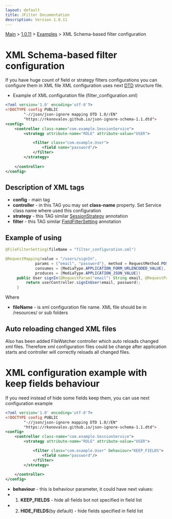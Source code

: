 ```yaml
---
layout: default
title: JFilter Documentation
description: Version 1.0.11
---
```


[Main](../../../index.MD) > [1.0.11](../../index.MD) >  [Examples](../index.MD) > XML Schema-based filter configuration

# XML Schema-based filter configuration
If you have huge count of field or strategy filters configurations you can configure them in XML file
XML configuration uses next [DTD](https://rkonovalov.github.io/json-ignore-schema-1.0.dtd) structure file.

* Example of XML configuration file (filter_configuration.xml)

```xml
<?xml version='1.0' encoding='utf-8'?>
<!DOCTYPE config PUBLIC
        "-//json/json-ignore mapping DTD 1.0//EN"
        "https://rkonovalov.github.io/json-ignore-schema-1.1.dtd">
<config>
    <controller class-name="com.example.SessionService">
        <strategy attribute-name="ROLE" attribute-value="USER">

            <filter class="com.example.User">
                <field name="password"/>
            </filter>
        </strategy>
       
    </controller>
</config>
```

## Description of XML tags
* **config** - main tag
* **controller** - in this TAG you may set **class-name** property. Set Service class name where used this configuration
* **strategy** - this TAG similar [SessionStrategy](../filter-strategy/index.MD) annotation
* **filter** - this TAG similar [FieldFilterSetting](../filter-field/index.MD) annotation

## Example of using

```java
@FileFilterSetting(fileName = "filter_configuration.xml")

@RequestMapping(value = "/users/signIn",
             params = {"email", "password"}, method = RequestMethod.POST,
             consumes = {MediaType.APPLICATION_FORM_URLENCODED_VALUE},
             produces = {MediaType.APPLICATION_JSON_VALUE})            
     public User signIn(@RequestParam("email") String email, @RequestParam("password") String password) {
         return userController.signInUser(email, password);
     }
```

Where
* **fileName** - is xml configuration file name. XML file should be in /resources/ or sub folders

## Auto reloading changed XML files
Also has been added FileWatcher controller which auto reloads changed xml files.
Therefore xml configuration files could be change after application starts 
and controller will correctly reloads all changed files.

# XML configuration example with keep fields behaviour
If you need instead of hide some fields keep them, you can use next configuration example

```xml
<?xml version='1.0' encoding='utf-8'?>
<!DOCTYPE config PUBLIC
        "-//json/json-ignore mapping DTD 1.0//EN"
        "https://rkonovalov.github.io/json-ignore-schema-1.1.dtd">
<config>
    <controller class-name="com.example.SessionService">
        <strategy attribute-name="ROLE" attribute-value="USER">

            <filter class="com.example.User" behaviour="KEEP_FIELDS">
                <field name="password"/>
            </filter>
        </strategy>
       
    </controller>
</config>
```
* **behaviour** - this is behaviour parameter, it could have next values:
*  1. **KEEP_FIELDS** - hide all fields bot not specified in field list
*  2. **HIDE_FIELDS**(by default) - hide fields specified in field list